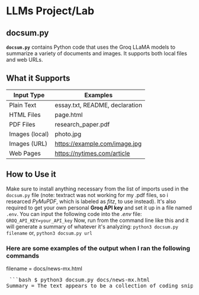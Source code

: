 # LLMs Project/Lab

## docsum.py 
**`docsum.py`** contains Python code that uses the Groq LLaMA models to summarize a variety of documents and images. It supports both local files and web URLs.

## What it Supports

| Input Type            | Examples                                  |
|-----------------------|-------------------------------------------|
| Plain Text            |  essay.txt, README, declaration           | 
| HTML Files            |  page.html                                | 
| PDF Files             |  research_paper.pdf                       | 
| Images (local)        |  photo.jpg                                |
| Images (URL)          |  https://example.com/image.jpg            |
| Web Pages             |  https://nytimes.com/article              |

## How to Use it

Make sure to install anything necessary from the list of imports used in the `docsum.py` file (note: textract was not working for my .pdf files, so i researced *PyMuPDF*, which is labeled as *fitz*, to use instead). It's also required to get your own personal **Groq API key** and set it up in a file named `.env`. You can input the following code into the *.env* file:
`GROQ_API_KEY=your_API_key`
Now, run from the command line like this and it will generate a summary of whatever it's analyzing:
`python3 docsum.py filename`
or,
`python3 docsum.py url`

### Here are some examples of the output when I ran the following commands

filename = docs/news-mx.html
<pre> ```bash $ python3 docsum.py docs/news-mx.html  
Summary = The text appears to be a collection of coding snippets, including JavaScript, CSS, and HTML, that make up the El País website. The code includes settings and configurations for content, advertising, and user subscription links, as well as styles and animations for visual elements. Meanwhile, the text also includes news articles about the US Supreme Court's decision to allow the deportation of immigrants accused of being involved with a criminal organization in Venezuela. ``` </pre>